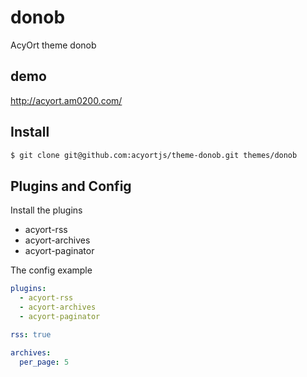 # donob
AcyOrt theme donob

## demo
http://acyort.am0200.com/

## Install
```bash
$ git clone git@github.com:acyortjs/theme-donob.git themes/donob
```

## Plugins and Config

Install the plugins

- acyort-rss
- acyort-archives
- acyort-paginator

The config example

```yml
plugins:
  - acyort-rss
  - acyort-archives
  - acyort-paginator

rss: true

archives:
  per_page: 5
```
